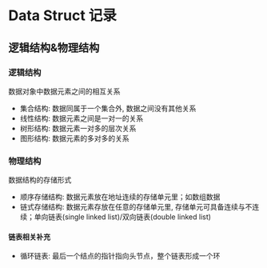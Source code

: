 # Data Struct 记录

## 逻辑结构&物理结构

### 逻辑结构

数据对象中数据元素之间的相互关系

- 集合结构: 数据同属于一个集合外, 数据之间没有其他关系
- 线性结构: 数据元素之间是一对一的关系
- 树形结构: 数据元素一对多的层次关系
- 图形结构: 数据元素的多对多的关系

### 物理结构

数据结构的存储形式

- 顺序存储结构: 数据元素放在地址连续的存储单元里；如数组数据
- 链式存储结构: 数据元素存放在任意的存储单元里, 存储单元可具备连续与不连续；单向链表(single linked list)/双向链表(double linked list)

#### 链表相关补充

- 循环链表: 最后一个结点的指针指向头节点，整个链表形成一个环